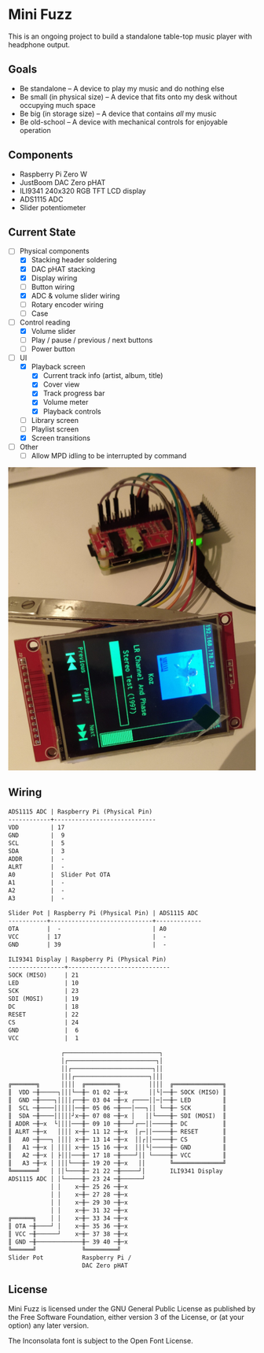 # Mini Fuzz

This is an ongoing project to build a standalone table-top music player with headphone output.

## Goals

- Be standalone – A device to play my music and do nothing else
- Be small (in physical size) – A device that fits onto my desk without occupying much space
- Be big (in storage size) – A device that contains _all_ my music
- Be old-school – A device with mechanical controls for enjoyable operation

## Components

- Raspberry Pi Zero W
- JustBoom DAC Zero pHAT
- ILI9341 240x320 RGB TFT LCD display
- ADS1115 ADC
- Slider potentiometer

## Current State

- [ ] Physical components
  - [x] Stacking header soldering
  - [x] DAC pHAT stacking
  - [x] Display wiring
  - [ ] Button wiring
  - [x] ADC & volume slider wiring
  - [ ] Rotary encoder wiring
  - [ ] Case
- [ ] Control reading
  - [x] Volume slider
  - [ ] Play / pause / previous / next buttons
  - [ ] Power button
- [ ] UI
  - [x] Playback screen
     - [x] Current track info (artist, album, title)
     - [x] Cover view
     - [x] Track progress bar
     - [x] Volume meter
     - [x] Playback controls
  - [ ] Library screen
  - [ ] Playlist screen
  - [x] Screen transitions
- [ ] Other
  - [ ] Allow MPD idling to be interrupted by command

![](Photos/2020-01-29.jpg)

## Wiring

```
ADS1115 ADC | Raspberry Pi (Physical Pin)
------------+-----------------------------
VDD         | 17
GND         |  9
SCL         |  5
SDA         |  3
ADDR        |  -
ALRT        |  -
A0          |  Slider Pot OTA
A1          |  -
A2          |  -
A3          |  -
```

```
Slider Pot | Raspberry Pi (Physical Pin) | ADS1115 ADC
-----------+-----------------------------+-------------
OTA        |  -                          | A0
VCC        | 17                          |  -
GND        | 39                          |  -
```

```
ILI9341 Display | Raspberry Pi (Physical Pin)
----------------+-----------------------------
SOCK (MISO)     | 21
LED             | 10
SCK             | 23
SDI (MOSI)      | 19
DC              | 18
RESET           | 22
CS              | 24
GND             |  6
VCC             |  1
```

```
               ┌───────────────────────────┐
               │┌─────────────────────────┐│
               ││┌───────────────────────┐││
               │││┌─────────────────────┐│││
╔═══════╗      ││││  ╔═════════╗        ││││  ╔══════════════╗
║  VDD ─╫─────┐│││└──╫─ 01 02 ─╫─x      ││└│──╫─ SOCK (MISO) ║
║  GND ─╫────┐││││┌──╫─ 03 04 ─╫─x ┌────││─│──╫─ LED         ║
║  SCL ─╫────││││││──╫─ 05 06 ─╫───│───┐││ └──╫─ SCK         ║
║  SDA ─╫────│││││┘x─╫─ 07 08 ─╫─x │   ││└────╫─ SDI (MOSI)  ║
║ ADDR ─╫─x  └││││───╫─ 09 10 ─╫───┘┌──││─────╫─ DC          ║
║ ALRT ─╫─x   ││││ x─╫─ 11 12 ─╫─x  │┌─││─────╫─ RESET       ║
║   A0 ─╫───┐ ││││ x─╫─ 13 14 ─╫─x  ││┌││─────╫─ CS          ║
║   A1 ─╫─x │ ││││ x─╫─ 15 16 ─╫─x  │││└│─────╫─ GND         ║
║   A2 ─╫─x │ ├│││───╫─ 17 18 ─╫────┘││ └─────╫─ VCC         ║
║   A3 ─╫─x │ │││└───╫─ 19 20 ─╫─x   ││       ╚══════════════╝
╚═══════╝   │ ││└────╫─ 21 22 ─╫─────┘│       ILI9341 Display
ADS1115 ADC │ │└─────╫─ 23 24 ─╫──────┘
            │ │    x─╫─ 25 26 ─╫─x
            │ │    x─╫─ 27 28 ─╫─x
            │ │    x─╫─ 29 30 ─╫─x
            │ │    x─╫─ 31 32 ─╫─x
╔══════╗    │ │    x─╫─ 33 34 ─╫─x
║ OTA ─╫────┘ │    x─╫─ 35 36 ─╫─x
║ VCC ─╫──────┘    x─╫─ 37 38 ─╫─x
║ GND ─╫─────────────╫─ 39 40 ─╫─x
╚══════╝             ╚═════════╝
Slider Pot           Raspberry Pi /
                     DAC Zero pHAT
```

## License

Mini Fuzz is licensed under the GNU General Public License as published by the Free Software Foundation, either version 3 of the License, or (at your option) any later version.

The Inconsolata font is subject to the Open Font License.
